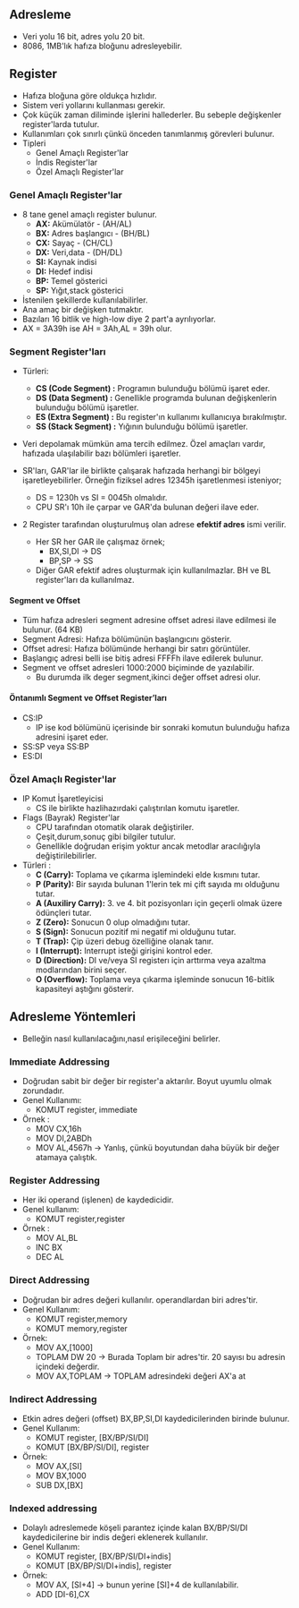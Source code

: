## Adresleme
- Veri yolu 16 bit, adres yolu 20 bit.
- 8086, 1MB'lık hafıza bloğunu adresleyebilir.

## Register
- Hafıza bloğuna göre oldukça hızlıdır.
- Sistem veri yollarını kullanması gerekir.
- Çok küçük zaman diliminde işlerini hallederler. Bu sebeple değişkenler register'larda tutulur.
- Kullanımları çok sınırlı çünkü önceden tanımlanmış görevleri bulunur.
- Tipleri
    - Genel Amaçlı Register'lar
    - İndis Register'lar
    - Özel Amaçlı Register'lar

### Genel Amaçlı Register'lar
- 8 tane genel amaçlı register bulunur.
    - **AX:** Akümülatör - (AH/AL)
    - **BX:** Adres başlangıcı - (BH/BL)
    - **CX:** Sayaç - (CH/CL)
    - **DX:** Veri,data - (DH/DL)
    - **SI:** Kaynak indisi
    - **DI:** Hedef indisi
    - **BP:** Temel gösterici
    - **SP:** Yığıt,stack gösterici
- İstenilen şekillerde kullanılabilirler.
- Ana amaç bir değişken tutmaktır.
- Bazıları 16 bitlik ve high-low diye 2 part'a ayrılıyorlar.
- AX = 3A39h ise AH = 3Ah,AL = 39h olur.

### Segment Register'ları
- Türleri:
    - **CS (Code Segment) :** Programın bulunduğu bölümü işaret eder.
    - **DS (Data Segment) :** Genellikle programda bulunan değişkenlerin bulunduğu bölümü işaretler.
    - **ES (Extra Segment) :** Bu register'ın kullanımı kullanıcıya bırakılmıştır.
    - **SS (Stack Segment) :** Yığının bulunduğu bölümü işaretler.

- Veri depolamak mümkün ama tercih edilmez. Özel amaçları vardır, hafızada ulaşılabilir bazı bölümleri işaretler.
- SR'ları, GAR'lar ile birlikte çalışarak hafızada herhangi bir bölgeyi işaretleyebilirler. Örneğin fiziksel adres 12345h işaretlenmesi isteniyor;
    - DS = 1230h vs SI = 0045h olmalıdır.
    - CPU SR'ı 10h ile çarpar ve GAR'da bulunan değeri ilave eder.
- 2 Register tarafından oluşturulmuş olan adrese **efektif adres** ismi verilir.
    - Her SR her GAR ile çalışmaz örnek;
        - BX,SI,DI -> DS
        - BP,SP -> SS
    - Diğer GAR efektif adres oluşturmak için kullanılmazlar. BH ve BL register'ları da kullanılmaz.
#### Segment ve Offset
- Tüm hafıza adresleri segment adresine offset adresi ilave edilmesi ile bulunur. (64 KB)
- Segment Adresi: Hafıza bölümünün başlangıcını gösterir.
- Offset adresi: Hafıza bölümünde herhangi bir satırı görüntüler.
- Başlangıç adresi belli ise bitiş adresi FFFFh ilave edilerek bulunur.
- Segment ve offset adresleri 1000:2000 biçiminde de yazılabilir.
    - Bu durumda ilk deger segment,ikinci değer offset adresi olur.

#### Öntanımlı Segment ve Offset Register’ları
- CS:IP
    - IP ise kod bölümünü içerisinde bir sonraki komutun bulunduğu hafıza adresini işaret eder.
- SS:SP veya SS:BP
- ES:DI

### Özel Amaçlı Register'lar
- IP Komut İşaretleyicisi
    - CS ile birlikte hazlihazırdaki çalıştırılan komutu işaretler.
- Flags (Bayrak) Register'lar
    - CPU tarafından otomatik olarak değiştiriler.
    - Çeşit,durum,sonuç gibi bilgiler tutulur.
    - Genellikle doğrudan erişim yoktur ancak metodlar aracılığıyla değiştirilebilirler.
- Türleri :
    - **C (Carry):** Toplama ve çıkarma işlemindeki elde kısmını tutar.
    - **P (Parity):** Bir sayıda bulunan 1'lerin tek mi çift sayıda mı olduğunu tutar.
    - **A (Auxiliry Carry):** 3. ve 4. bit pozisyonları için geçerli olmak üzere ödünçleri tutar.
    - **Z (Zero):** Sonucun 0 olup olmadığını tutar.
    - **S (Sign):** Sonucun pozitif mi negatif mi olduğunu tutar.
    - **T (Trap):** Çip üzeri debug özelliğine olanak tanır.
    - **I (Interrupt):** Interrupt isteği girişini kontrol eder.
    - **D (Direction):** DI ve/veya SI registerı için arttırma veya azaltma modlarından birini seçer.
    - **O (Overflow):** Toplama veya çıkarma işleminde sonucun 16-bitlik kapasiteyi aştığını gösterir.

## Adresleme Yöntemleri
- Belleğin nasıl kullanılacağını,nasıl erişileceğini belirler.

### Immediate Addressing
- Doğrudan sabit bir değer bir register'a aktarılır. Boyut uyumlu olmak zorundadır.
- Genel Kullanımı:
    - KOMUT register, immediate
- Örnek : 
    - MOV CX,16h
    - MOV DI,2ABDh
    - MOV AL,4567h  -> Yanlış, çünkü boyutundan daha büyük bir değer atamaya çalıştık.

### Register Addressing
- Her iki operand (işlenen) de kaydedicidir.
- Genel kullanım:
    - KOMUT register,register
- Örnek :
    - MOV AL,BL
    - INC BX
    - DEC AL

### Direct Addressing
- Doğrudan bir adres değeri kullanılır. operandlardan biri adres'tir.
- Genel Kullanım:
    - KOMUT register,memory
    - KOMUT memory,register
- Örnek:
    - MOV AX,[1000]
    - TOPLAM DW 20 -> Burada Toplam bir adres'tir. 20 sayısı bu adresin içindeki değerdir.
    - MOV AX,TOPLAM -> TOPLAM adresindeki değeri AX'a at

### Indirect Addressing
- Etkin adres değeri (offset) BX,BP,SI,DI kaydedicilerinden birinde bulunur.
- Genel Kullanım:
    - KOMUT register, [BX/BP/SI/DI]
    - KOMUT [BX/BP/SI/DI], register
- Örnek: 
    - MOV AX,[SI]
    - MOV BX,1000
    - SUB DX,[BX]

### Indexed addressing
- Dolaylı adreslemede köşeli parantez içinde kalan BX/BP/SI/DI kaydedicilerine bir indis değeri eklenerek kullanılır.
- Genel Kullanım: 
    - KOMUT register, [BX/BP/SI/DI+indis]
    - KOMUT [BX/BP/SI/DI+indis], register
- Örnek:
    - MOV AX, [SI+4] -> bunun yerine [SI]+4 de kullanılabilir. 
    - ADD [DI-6],CX
